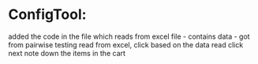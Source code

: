 # ConfigTool: 
added the code in the file which reads from excel file - contains data - got from pairwise testing
read from excel, click based on the data read
click next
note down the items in the cart
